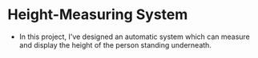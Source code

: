 # Height-Measuring System
- In this project, I've designed an automatic system which can measure and display the height of the person standing underneath. 
